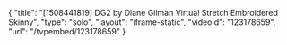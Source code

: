 {
    "title": "[1508441819] DG2 by Diane Gilman Virtual Stretch Embroidered Skinny",
    "type": "solo",
    "layout": "iframe-static",
    "videoId": "123178659",
    "url": "\/tvpembed\/123178659"
}